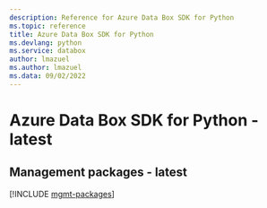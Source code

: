 ```yaml
---
description: Reference for Azure Data Box SDK for Python
ms.topic: reference
title: Azure Data Box SDK for Python
ms.devlang: python
ms.service: databox
author: lmazuel
ms.author: lmazuel
ms.data: 09/02/2022
---
```

# Azure Data Box SDK for Python - latest

## Management packages - latest
[!INCLUDE [mgmt-packages](data-box-mgmt-index.md)]